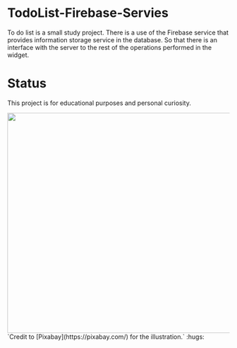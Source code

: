 # TodoList-Firebase-Servies
 To do list is a small study project.
 There is a use of the Firebase service that provides information storage service in the database.
 So that there is an interface with the server to the rest of the operations performed in the widget. 


 # Status
   This project is for educational purposes and personal curiosity.



<img src=https://user-images.githubusercontent.com/57037365/114315343-41720580-9b07-11eb-8531-a4ce930a5d55.jpg width="600" height="500">
 `Credit to [Pixabay](https://pixabay.com/)  for the    illustration.` :hugs:

